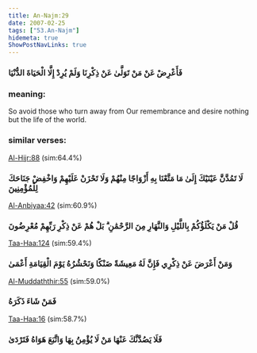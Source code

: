 ```yaml
---
title: An-Najm:29
date: 2007-02-25
tags: ["53.An-Najm"]
hidemeta: true 
ShowPostNavLinks: true 
---
```

### فَأَعْرِضْ عَنْ مَنْ تَوَلَّىٰ عَنْ ذِكْرِنَا وَلَمْ يُرِدْ إِلَّا الْحَيَاةَ الدُّنْيَا
### meaning: 
So avoid those who turn away from Our remembrance and desire nothing but the life of the world.
### similar verses: 

[Al-Hijr:88](/15/88) (sim:64.4%)

### لَا تَمُدَّنَّ عَيْنَيْكَ إِلَىٰ مَا مَتَّعْنَا بِهِ أَزْوَاجًا مِنْهُمْ وَلَا تَحْزَنْ عَلَيْهِمْ وَاخْفِضْ جَنَاحَكَ لِلْمُؤْمِنِينَ

[Al-Anbiyaa:42](/21/42) (sim:60.9%)

### قُلْ مَنْ يَكْلَؤُكُمْ بِاللَّيْلِ وَالنَّهَارِ مِنَ الرَّحْمَٰنِ ۗ بَلْ هُمْ عَنْ ذِكْرِ رَبِّهِمْ مُعْرِضُونَ

[Taa-Haa:124](/20/124) (sim:59.4%)

### وَمَنْ أَعْرَضَ عَنْ ذِكْرِي فَإِنَّ لَهُ مَعِيشَةً ضَنْكًا وَنَحْشُرُهُ يَوْمَ الْقِيَامَةِ أَعْمَىٰ

[Al-Muddaththir:55](/74/55) (sim:59.0%)

### فَمَنْ شَاءَ ذَكَرَهُ

[Taa-Haa:16](/20/16) (sim:58.7%)

### فَلَا يَصُدَّنَّكَ عَنْهَا مَنْ لَا يُؤْمِنُ بِهَا وَاتَّبَعَ هَوَاهُ فَتَرْدَىٰ
